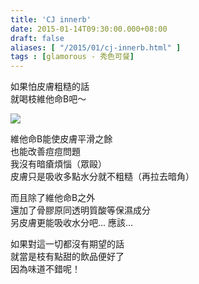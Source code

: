 ```yaml
---
title: 'CJ innerb'
date: 2015-01-14T09:30:00.000+08:00
draft: false
aliases: [ "/2015/01/cj-innerb.html" ]
tags : [glamorous - 秀色可餐]
---
```


如果怕皮膚粗糙的話  
就喝枝維他命B吧～  

![](images/cjinnerb.jpg)

維他命B能使皮膚平滑之餘  
也能改善痘痘問題  
我沒有暗瘡煩惱（眾毆）  
皮膚只是吸收多點水分就不粗糙（再拉去暗角）  
  
而且除了維他命B之外  
還加了骨膠原同透明質酸等保濕成分  
另皮膚更能吸收水分吧... 應該...  
  
如果對這一切都沒有期望的話  
就當是枝有點甜的飲品便好了  
因為味道不錯呢！
